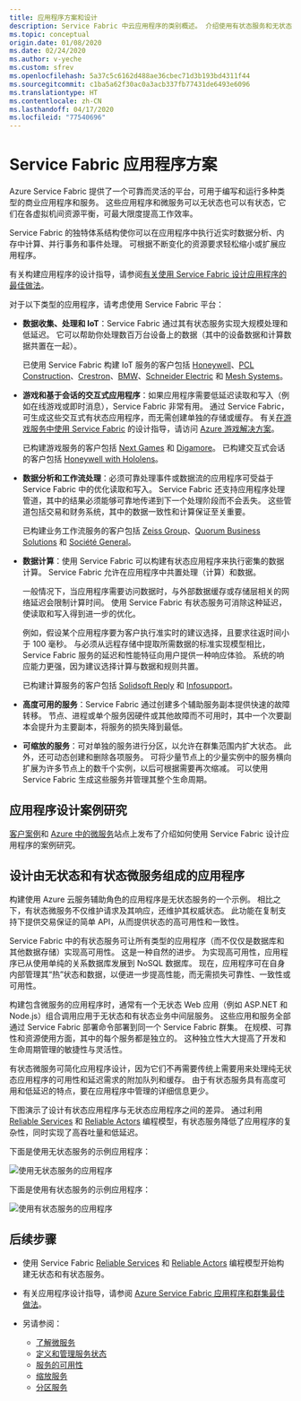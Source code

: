 ```yaml
---
title: 应用程序方案和设计
description: Service Fabric 中云应用程序的类别概述。 介绍使用有状态服务和无状态服务的应用程序设计。
ms.topic: conceptual
origin.date: 01/08/2020
ms.date: 02/24/2020
ms.author: v-yeche
ms.custom: sfrev
ms.openlocfilehash: 5a37c5c6162d488ae36cbec71d3b193bd4311f44
ms.sourcegitcommit: c1ba5a62f30ac0a3acb337fb77431de6493e6096
ms.translationtype: HT
ms.contentlocale: zh-CN
ms.lasthandoff: 04/17/2020
ms.locfileid: "77540696"
---
```

# <a name="service-fabric-application-scenarios"></a>Service Fabric 应用程序方案

Azure Service Fabric 提供了一个可靠而灵活的平台，可用于编写和运行多种类型的商业应用程序和服务。 这些应用程序和微服务可以无状态也可以有状态，它们在各虚拟机间资源平衡，可最大限度提高工作效率。

Service Fabric 的独特体系结构使你可以在应用程序中执行近实时数据分析、内存中计算、并行事务和事件处理。 可根据不断变化的资源要求轻松缩小或扩展应用程序。

有关构建应用程序的设计指导，请参阅[有关使用 Service Fabric 设计应用程序的最佳做法](service-fabric-best-practices-applications.md)。

<!--Not Available on [Microservices architecture on Azure Service Fabric](https://docs.microsoft.com/azure/architecture/reference-architectures/microservices/service-fabric)-->

对于以下类型的应用程序，请考虑使用 Service Fabric 平台：

* **数据收集、处理和 IoT**：Service Fabric 通过其有状态服务实现大规模处理和低延迟。 它可以帮助你处理数百万台设备上的数据（其中的设备数据和计算数据共置在一起）。

    已使用 Service Fabric 构建 IoT 服务的客户包括 [Honeywell](https://customers.microsoft.com/story/honeywell-builds-microservices-based-thermostats-on-azure)、[PCL Construction](https://customers.microsoft.com/story/pcl-construction-professional-services-azure)、[Crestron](https://customers.microsoft.com/story/crestron-partner-professional-services-azure)、[BMW](https://customers.microsoft.com/story/bmw-enables-driver-mobility-via-azure-service-fabric/)、[Schneider Electric](https://customers.microsoft.com/story/schneider-electric-powers-engergy-solutions-on-azure-service-fabric) 和 [Mesh Systems](https://customers.microsoft.com/story/mesh-systems-lights-up-the-market-with-iot-based-azure-solutions)。

* **游戏和基于会话的交互式应用程序**：如果应用程序需要低延迟读取和写入（例如在线游戏或即时消息），Service Fabric 非常有用。 通过 Service Fabric，可生成这些交互式有状态应用程序，而无需创建单独的存储或缓存。 有关[在游戏服务中使用 Service Fabric](/gaming/azure/reference-architectures/multiplayer-synchronous-sf) 的设计指导，请访问 [Azure 游戏解决方案](https://www.azure.cn/solutions/gaming/)。

    已构建游戏服务的客户包括 [Next Games](https://customers.microsoft.com/story/next-games-media-telecommunications-azure) 和 [Digamore](https://customers.microsoft.com/story/digamore-entertainment-scores-with-a-new-gaming-platform-based-on-azure-service-fabric/)。 已构建交互式会话的客户包括 [Honeywell with Hololens](https://customers.microsoft.com/story/honeywell-manufacturing-hololens)。

* **数据分析和工作流处理**：必须可靠处理事件或数据流的应用程序可受益于 Service Fabric 中的优化读取和写入。 Service Fabric 还支持应用程序处理管道，其中的结果必须能够可靠地传递到下一个处理阶段而不会丢失。 这些管道包括交易和财务系统，其中的数据一致性和计算保证至关重要。

    已构建业务工作流服务的客户包括 [Zeiss Group](https://customers.microsoft.com/story/zeiss-group-focuses-on-azure-service-fabric-for-key-integration-platform)、[Quorum Business Solutions](https://customers.microsoft.com/story/quorum-business-solutions-expand-energy-managemant-solutions-using-azure-service-fabric) 和 [Société General](https://customers.microsoft.com/story/societe-generale-speeds-real-time-market-quotes-using-azure-service-fabric)。

* **数据计算**：使用 Service Fabric 可以构建有状态应用程序来执行密集的数据计算。 Service Fabric 允许在应用程序中共置处理（计算）和数据。 

    一般情况下，当应用程序需要访问数据时，与外部数据缓存或存储层相关的网络延迟会限制计算时间。 使用 Service Fabric 有状态服务可消除这种延迟，使读取和写入得到进一步的优化。

    例如，假设某个应用程序要为客户执行准实时的建议选择，且要求往返时间小于 100 毫秒。 与必须从远程存储中提取所需数据的标准实现模型相比，Service Fabric 服务的延迟和性能特征向用户提供一种响应体验。 系统的响应能力更强，因为建议选择计算与数据和规则共置。

    已构建计算服务的客户包括 [Solidsoft Reply](https://customers.microsoft.com/story/solidsoft-reply-platform-powers-e-verification-of-pharmaceuticals) 和 [Infosupport](https://customers.microsoft.com/story/service-fabric-customer-profile-info-support-and-fudura)。

* **高度可用的服务**：Service Fabric 通过创建多个辅助服务副本提供快速的故障转移。 节点、进程或单个服务因硬件或其他故障而不可用时，其中一个次要副本会提升为主要副本，将服务的损失降到最低。

* **可缩放的服务**：可对单独的服务进行分区，以允许在群集范围内扩大状态。 此外，还可动态创建和删除各项服务。 可将少量节点上的少量实例中的服务横向扩展为许多节点上的数千个实例，以后可根据需要再次缩减。 可以使用 Service Fabric 生成这些服务并管理其整个生命周期。

## <a name="application-design-case-studies"></a>应用程序设计案例研究

[客户案例](https://customers.microsoft.com/search?sq=%22Azure%20Service%20Fabric%22&ff=&p=2&so=story_publish_date%20desc)和 [Azure 中的微服务](https://azure.microsoft.com/solutions/microservice-applications/)站点上发布了介绍如何使用 Service Fabric 设计应用程序的案例研究。

## <a name="designing-applications-composed-of-stateless-and-stateful-microservices"></a>设计由无状态和有状态微服务组成的应用程序

构建使用 Azure 云服务辅助角色的应用程序是无状态服务的一个示例。 相比之下，有状态微服务不仅维护请求及其响应，还维护其权威状态。 此功能在复制支持下提供交易保证的简单 API，从而提供状态的高可用性和一致性。

Service Fabric 中的有状态服务可让所有类型的应用程序（而不仅仅是数据库和其他数据存储）实现高可用性。 这是一种自然的进步。 为实现高可用性，应用程序已从使用单纯的关系数据库发展到 NoSQL 数据库。 现在，应用程序可在自身内部管理其“热”状态和数据，以便进一步提高性能，而无需损失可靠性、一致性或可用性。

构建包含微服务的应用程序时，通常有一个无状态 Web 应用（例如 ASP.NET 和 Node.js）组合调用应用于无状态和有状态业务中间层服务。 这些应用和服务全部通过 Service Fabric 部署命令部署到同一个 Service Fabric 群集。 在规模、可靠性和资源使用方面，其中的每个服务都是独立的。 这种独立性大大提高了开发和生命周期管理的敏捷性与灵活性。

有状态微服务可简化应用程序设计，因为它们不再需要传统上需要用来处理纯无状态应用程序的可用性和延迟需求的附加队列和缓存。 由于有状态服务具有高度可用和低延迟的特点，要在应用程序中管理的详细信息更少。

下图演示了设计有状态应用程序与无状态应用程序之间的差异。 通过利用 [Reliable Services](service-fabric-reliable-services-introduction.md) 和 [Reliable Actors](service-fabric-reliable-actors-introduction.md) 编程模型，有状态服务降低了应用程序的复杂性，同时实现了高吞吐量和低延迟。

下面是使用无状态服务的示例应用程序：

![使用无状态服务的应用程序][Image1]

下面是使用有状态服务的示例应用程序：

![使用有状态服务的应用程序][Image2]

## <a name="next-steps"></a>后续步骤

* 使用 Service Fabric [Reliable Services](service-fabric-reliable-services-quick-start.md) 和 [Reliable Actors](service-fabric-reliable-actors-get-started.md) 编程模型开始构建无状态和有状态服务。
    
    <!--Not Available on * [building microservices on Azure](https://docs.microsoft.com/azure/architecture/microservices/)-->

* 有关应用程序设计指导，请参阅 [Azure Service Fabric 应用程序和群集最佳做法](service-fabric-best-practices-overview.md)。

* 另请参阅：
    * [了解微服务](service-fabric-overview-microservices.md)
    * [定义和管理服务状态](service-fabric-concepts-state.md)
    * [服务的可用性](service-fabric-availability-services.md)
    * [缩放服务](service-fabric-concepts-scalability.md)
    * [分区服务](service-fabric-concepts-partitioning.md)

[Image1]: media/service-fabric-application-scenarios/AppwithStatelessServices.png
[Image2]: media/service-fabric-application-scenarios/AppwithStatefulServices.png

<!-- Update_Description: update meta properties, wording update, update link -->